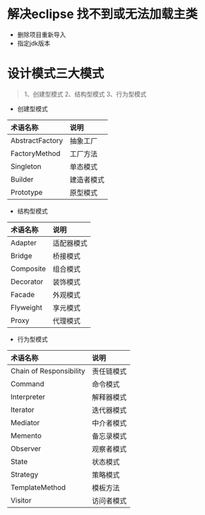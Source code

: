 # 解决eclipse 找不到或无法加载主类 
* 删除项目重新导入
* 指定jdk版本

# 设计模式三大模式
 >1、创建型模式
 >2、结构型模式
 >3、行为型模式

* 创建型模式

|术语名称   |说明
|:--|:--|
|AbstractFactory | 抽象工厂
|FactoryMethod 	 | 工厂方法 
|Singleton 		 | 单态模式 
|Builder 		 | 建造者模式 
|Prototype 		 | 原型模式 

* 结构型模式

|术语名称   |说明
|:--|:--|
|Adapter  	| 适配器模式
|Bridge   	| 桥接模式 
|Composite 	| 组合模式 
|Decorator  | 装饰模式 
|Facade  	| 外观模式 
|Flyweight  | 享元模式 
|Proxy   	| 代理模式 

* 行为型模式

|术语名称   |说明
|:--|:--|
|Chain of Responsibility  	| 责任链模式
|Command    				| 命令模式 
|Interpreter  				| 解释器模式 
|Iterator   				| 迭代器模式 
|Mediator   				| 中介者模式 
|Memento   					| 备忘录模式 
|Observer    				| 观察者模式 
|State     					| 状态模式 
|Strategy      				| 策略模式 
|TemplateMethod 			| 模板方法 
|Visitor  					| 访问者模式  
